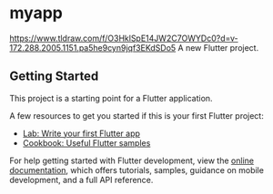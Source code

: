 # myapp
https://www.tldraw.com/f/O3HklSpE14JW2C7OWYDc0?d=v-172.288.2005.1151.pa5he9cyn9jqf3EKdSDo5
A new Flutter project.

## Getting Started

This project is a starting point for a Flutter application.

A few resources to get you started if this is your first Flutter project:

- [Lab: Write your first Flutter app](https://docs.flutter.dev/get-started/codelab)
- [Cookbook: Useful Flutter samples](https://docs.flutter.dev/cookbook)

For help getting started with Flutter development, view the
[online documentation](https://docs.flutter.dev/), which offers tutorials,
samples, guidance on mobile development, and a full API reference.
